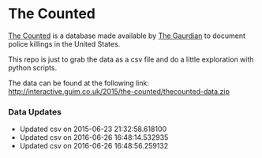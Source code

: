 # The Counted

[The Counted](http://www.theguardian.com/us-news/ng-interactive/2015/jun/01/the-counted-police-killings-us-database) is a database made available by [The Gaurdian](http://www.theguardian.com) to document police killings in the United States.

This repo is just to grab the data as a csv file and do a little exploration with python scripts.

The data can be found at the following link: http://interactive.guim.co.uk/2015/the-counted/thecounted-data.zip

### Data Updates
- Updated csv on 2015-06-23 21:32:58.618100
- Updated csv on 2016-06-26 16:48:14.532935
- Updated csv on 2016-06-26 16:48:56.259132
